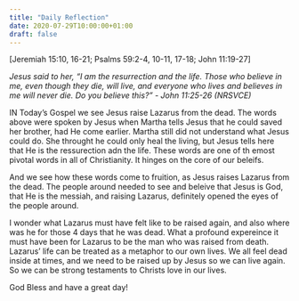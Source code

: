```yaml
---
title: "Daily Reflection"
date: 2020-07-29T10:00:00+01:00
draft: false
---
```


[Jeremiah 15:10, 16-21; Psalms 59:2-4, 10-11, 17-18; John 11:19-27]

_Jesus said to her, “I am the resurrection and the life. Those who believe in me, even though they die, will live, and everyone who lives and believes in me will never die. Do you believe this?” - John 11:25-26 (NRSVCE)_

IN Today’s Gospel we see Jesus raise Lazarus from the dead. The words above were spoken by Jesus when Martha tells Jesus that he could saved her brother, had He come earlier. Martha still did not understand what Jesus could do. She throught he could only heal the living, but Jesus tells here that He is the ressurection adn the life. These words are one of th emost pivotal words in all of Christianity. It hinges on the core of our beleifs.

And we see how these words come to fruition, as Jesus raises Lazarus from the dead. The people around needed to see and beleive that Jesus is God, that He is the messiah, and raising Lazarus, definitely opened the eyes of the people around.

I wonder what Lazarus must have felt like to be raised again, and also where was he for those 4 days that he was dead. What a profound expereince it must have been for Lazarus to be the man who was raised from death. Lazarus’ life can be treated as a metaphor to our own lives. We all feel dead inside at times, and we need to be raised up by Jesus so we can live again. So we can be strong testaments to Christs love in our lives.

God Bless and have a great day!